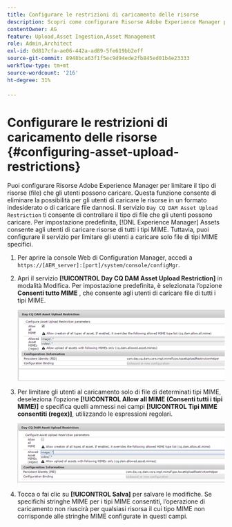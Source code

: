 ```yaml
---
title: Configurare le restrizioni di caricamento delle risorse
description: Scopri come configurare Risorse Adobe Experience Manager per limitare il tipo di risorse (file) che gli utenti possono caricare.
contentOwner: AG
feature: Upload,Asset Ingestion,Asset Management
role: Admin,Architect
exl-id: 0d817cfa-ae06-442a-ad89-5fe619bb2eff
source-git-commit: 8948bca63f1f5ec9d94ede2fb845ed01b4e23333
workflow-type: tm+mt
source-wordcount: '216'
ht-degree: 31%

---
```


# Configurare le restrizioni di caricamento delle risorse {#configuring-asset-upload-restrictions}

Puoi configurare Risorse Adobe Experience Manager per limitare il tipo di risorse (file) che gli utenti possono caricare. Questa funzione consente di eliminare la possibilità per gli utenti di caricare le risorse in un formato indesiderato o di caricare file dannosi. Il servizio `Day CQ DAM Asset Upload Restriction` ti consente di controllare il tipo di file che gli utenti possono caricare. Per impostazione predefinita, [!DNL Experience Manager] Assets consente agli utenti di caricare risorse di tutti i tipi MIME. Tuttavia, puoi configurare il servizio per limitare gli utenti a caricare solo file di tipi MIME specifici.

1. Per aprire la console Web di Configuration Manager, accedi a `https://[AEM_server]:[port]/system/console/configMgr`.
1. Apri il servizio **[!UICONTROL Day CQ DAM Asset Upload Restriction]** in modalità Modifica. Per impostazione predefinita, è selezionata l’opzione **Consenti tutto MIME** , che consente agli utenti di caricare file di tutti i tipi MIME.

   ![chlimage_1-378](assets/chlimage_1-378.png)

1. Per limitare gli utenti al caricamento solo di file di determinati tipi MIME, deseleziona l’opzione **[!UICONTROL Allow all MIME (Consenti tutti i tipi MIME)]** e specifica quelli ammessi nei campi **[!UICONTROL Tipi MIME consentiti (regex)]**, utilizzando le espressioni regolari.

   ![chlimage_1-379](assets/chlimage_1-379.png)

1. Tocca o fai clic su **[!UICONTROL Salva]** per salvare le modifiche. Se specifichi stringhe MIME per i tipi MIME consentiti, l’operazione di caricamento non riuscirà per qualsiasi risorsa il cui tipo MIME non corrisponde alle stringhe MIME configurate in questi campi.
